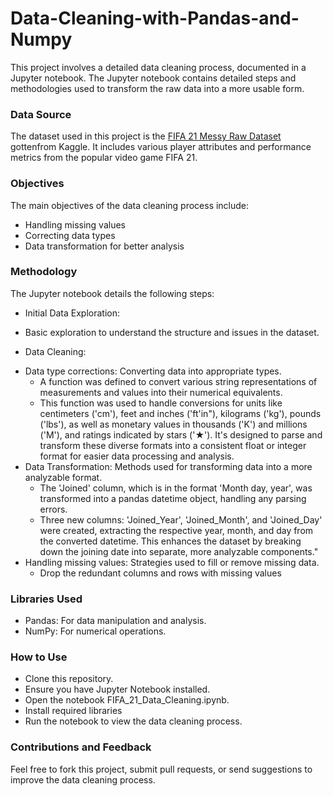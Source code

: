 # Data-Cleaning-with-Pandas-and-Numpy
This project involves a detailed data cleaning process, documented in a Jupyter notebook. 
The Jupyter notebook contains detailed steps and methodologies used to transform the raw data into a more usable form.

### Data Source
The dataset used in this project is the [FIFA 21 Messy Raw Dataset](https://www.kaggle.com/datasets/yagunnersya/fifa-21-messy-raw-dataset-for-cleaning-exploring?select=fifa21+raw+data+v2.csv) gottenfrom Kaggle. It includes various player attributes and performance metrics from the popular video game FIFA 21.

### Objectives
The main objectives of the data cleaning process include:

* Handling missing values
* Correcting data types
* Data transformation for better analysis

### Methodology
The Jupyter notebook details the following steps:

- Initial Data Exploration:
 * Basic exploration to understand the structure and issues in the dataset.
- Data Cleaning:
 * Data type corrections: Converting data into appropriate types.
     * A function was defined to convert various string representations of measurements and values into their numerical equivalents.
     * This function was used to handle conversions for units like centimeters ('cm'), feet and inches ('ft'in"), kilograms ('kg'), pounds ('lbs'), as well as monetary values in thousands ('K') and millions ('M'), and ratings indicated by stars ('★'). It's designed to parse and transform these diverse formats into a consistent float or integer format for easier data processing and analysis.
 * Data Transformation: Methods used for transforming data into a more analyzable format.
     * The 'Joined' column, which is in the format 'Month day, year', was transformed into a pandas datetime object, handling any parsing errors.
     * Three new columns: 'Joined_Year', 'Joined_Month', and 'Joined_Day' were created, extracting the respective year, month, and day from the converted datetime. This enhances the dataset by breaking down the joining date into separate, more analyzable components."
 * Handling missing values: Strategies used to fill or remove missing data.
     * Drop the redundant columns and rows with missing values

### Libraries Used
* Pandas: For data manipulation and analysis.
* NumPy: For numerical operations.

### How to Use
* Clone this repository.
* Ensure you have Jupyter Notebook installed.
* Open the notebook FIFA_21_Data_Cleaning.ipynb.
* Install required libraries
* Run the notebook to view the data cleaning process.

### Contributions and Feedback
Feel free to fork this project, submit pull requests, or send suggestions to improve the data cleaning process.
